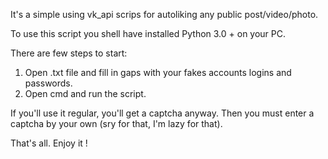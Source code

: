 It's a simple using vk_api scrips for autoliking any public post/video/photo.

To use this script you shell have installed Python 3.0 + on your PC.

There are few steps to start:
1. Open .txt file and fill in gaps with your fakes accounts logins and passwords.
2. Open cmd and run the script.

If you'll use it regular, you'll get a captcha anyway. Then you must enter a captcha by your own (sry for that, I'm lazy for that).

That's all. Enjoy it !
